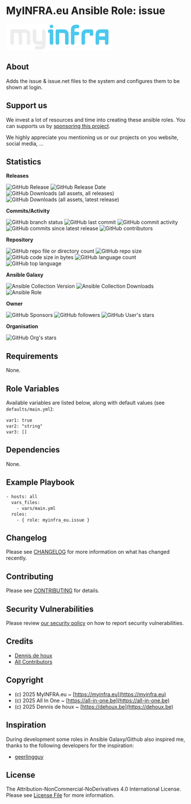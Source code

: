 # MyINFRA.eu Ansible Role: issue

[![MyINFRA.eu logo](https://raw.githubusercontent.com/MyINFRA-eu/.github/main/logo/myinfra-logo-grey.svg)](https://myinfra.eu)


## About

Adds the issue & issue.net files to the system and configures them to be shown at login.


## Support us

We invest a lot of resources and time into creating these ansible roles. You can supports us by [sponsoring this project](https://github.com/MyINFRA-eu#sponsorship).

We highly appreciate you mentioning us or our projects on you website, social media, ...


## Statistics

**Releases**

![GitHub Release](https://img.shields.io/github/v/release/MyINFRA-eu/ansible-role-issue?style=flat)
![GitHub Release Date](https://img.shields.io/github/release-date/MyINFRA-eu/ansible-role-issue?style=flat)
![GitHub Downloads (all assets, all releases)](https://img.shields.io/github/downloads/MyINFRA-eu/ansible-role-issue/total?style=flat)
![GitHub Downloads (all assets, latest release)](https://img.shields.io/github/downloads/MyINFRA-eu/ansible-role-issue/latest/total?style=flat)

**Commits/Activity**

![GitHub branch status](https://img.shields.io/github/checks-status/MyINFRA-eu/ansible-role-issue/main?style=flat)
![GitHub last commit](https://img.shields.io/github/last-commit/MyINFRA-eu/ansible-role-issue?style=for-the-badge?style=flat)
![GitHub commit activity](https://img.shields.io/github/commit-activity/w/MyINFRA-eu/ansible-role-issue?style=flat)
![GitHub commits since latest release](https://img.shields.io/github/commits-since/MyINFRA-eu/ansible-role-issue/latest?style=flat)
![GitHub contributors](https://img.shields.io/github/contributors/MyINFRA-eu/ansible-role-issue?style=for-the-badge?style=flat)

**Repository**

![GitHub repo file or directory count](https://img.shields.io/github/directory-file-count/MyINFRA-eu/ansible-role-issue?style=flat)
![GitHub repo size](https://img.shields.io/github/repo-size/MyINFRA-eu/ansible-role-issue?style=flat)
![GitHub code size in bytes](https://img.shields.io/github/languages/code-size/MyINFRA-eu/aansible-role-issue?style=flat)
![GitHub language count](https://img.shields.io/github/languages/count/MyINFRA-eu/ansible-role-issue?style=flat)
![GitHub top language](https://img.shields.io/github/languages/top/MyINFRA-eu/ansible-role-issue?style=flat)

**Ansible Galaxy**

![Ansible Collection Version](https://img.shields.io/ansible/collection/v/myinfra_eu/issue?style=flat)
![Ansible Collection Downloads](https://img.shields.io/ansible/collection/d/myinfra_eu/issue?style=flat)
![Ansible Role](https://img.shields.io/ansible/role/d/myinfra_eu/issue?style=flat)

**Owner**

![GitHub Sponsors](https://img.shields.io/github/sponsors/Dennis-de-Houx?style=for-the-badge)
![GitHub followers](https://img.shields.io/github/followers/Dennis-de-Houx?style=for-the-badge)
![GitHub User's stars](https://img.shields.io/github/stars/Dennis-de-Houx?style=for-the-badge)

**Organisation**

![GitHub Org's stars](https://img.shields.io/github/stars/MyINFRA-eu?style=for-the-badge)


## Requirements

None.


## Role Variables

Available variables are listed below, along with default values (see `defaults/main.yml`):

```
var1: true
var2: "string"
var3: []
```


## Dependencies

None.


## Example Playbook

```
- hosts: all
  vars_files:
    - vars/main.yml
  roles:
    - { role: myinfra_eu.issue }
```


## Changelog

Please see [CHANGELOG](CHANGELOG.md) for more information on what has changed recently.


## Contributing

Please see [CONTRIBUTING](CONTRIBUTING.md) for details.


## Security Vulnerabilities

Please review [our security policy](https://github.com/MyINFRA-eu/<name>/security/policy) on how to report security vulnerabilities.


## Credits

- [Dennis de houx](https://github.com/Dennis-de-Houx)
- [All Contributors](https://github.com/MyINFRA-eu/<name>/contributors)


## Copyright

- (c) 2025 MyINFRA.eu ~ [https://myinfra.eu](https://myinfra.eu)
- (c) 2025 All In One ~ [https://all-in-one.be](https://all-in-one.be)
- (c) 2025 Dennis de houx ~ [https://dehoux.be](https://dehoux.be)


## Inspiration

During development some roles in Ansible Galaxy/Github also inspired me,
thanks to the following developers for the inspiration:

- [geerlingguy](https://github.com/geerlingguy/)


## License

The Attribution-NonCommercial-NoDerivatives 4.0 International License. Please see [License File](LICENSE.md) for more information.
